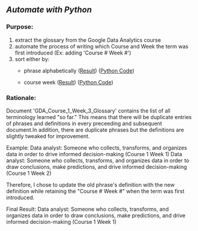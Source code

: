 ## *Automate with Python*
### Purpose:
1. extract the glossary from the Google Data Analytics course 
2. automate the process of writing which Course and Week the term was first introduced (Ex: adding 'Course # Week #')
3. sort either by:
	- phrase alphabetically ([Result](https://github.com/dalealberto/Case_Study_GDA/blob/main/GDA_Glossary_Sorted_By_Phrase.txt)) ([Python Code](https://github.com/dalealberto/CaseStudy1-Bellabeat/blob/main/Python/GDA_Glossary_Sorted_Phrase.py))
 
	- course week ([Result](https://github.com/dalealberto/Case_Study_GDA/blob/main/GDA_Glossary_Sorted_By_Course_Week.txt)) ([Python Code](https://github.com/dalealberto/CaseStudy1-Bellabeat/blob/main/Python/GDA_Glossary_Sorted_Course_Week.py))

### Rationale:

Document 'GDA_Course_1_Week_3_Glossary' contains the list of all terminology learned "so far."
This means that there will be duplicate entries of phrases and definitions in every preceeding and subsequent document.In addition, there are duplicate phrases but the definitions are slightly tweaked for improvement.

Example:
Data analyst: Someone who collects, transforms, and organizes data in order to drive informed decision-making (Course 1 Week 1)
Data analyst: Someone who collects, transforms, and organizes data in order to draw conclusions, make predictions, and drive informed decision-making (Course 1 Week 2)

Therefore, I chose to update the old phrase's definition with the new definition while retaining the "Course # Week #" when the term was first introduced. 

Final Result:
Data analyst: Someone who collects, transforms, and organizes data in order to draw conclusions, make predictions, and drive informed decision-making (Course 1 Week 1)
